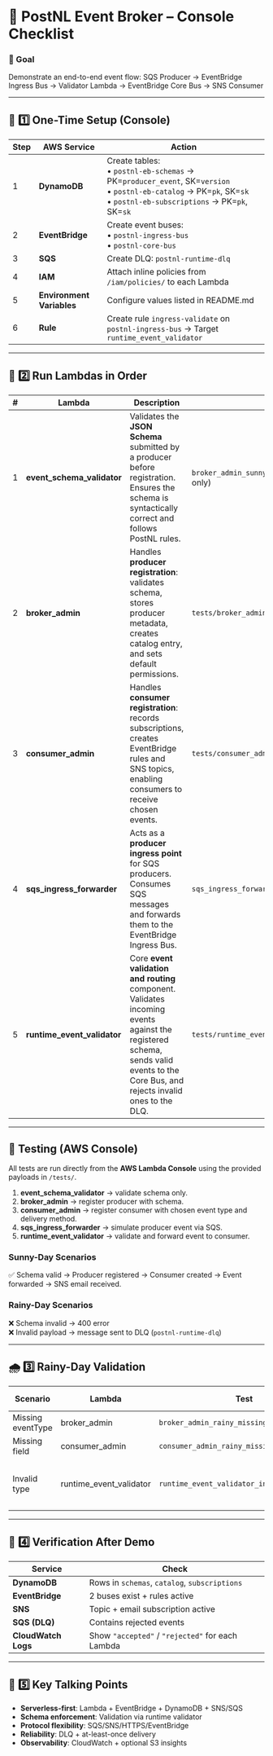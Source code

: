 # 🧭 PostNL Event Broker – Console Checklist

### 🎯 Goal
Demonstrate an end-to-end event flow:
SQS Producer → EventBridge Ingress Bus → Validator Lambda → EventBridge Core Bus → SNS Consumer

---

## 🧱 1️⃣ One-Time Setup (Console)
| Step | AWS Service | Action |
|------|--------------|--------|
| 1 | **DynamoDB** | Create tables:<br>• `postnl-eb-schemas` → PK=`producer_event`, SK=`version`<br>• `postnl-eb-catalog` → PK=`pk`, SK=`sk`<br>• `postnl-eb-subscriptions` → PK=`pk`, SK=`sk` |
| 2 | **EventBridge** | Create event buses:<br>• `postnl-ingress-bus`<br>• `postnl-core-bus` |
| 3 | **SQS** | Create DLQ: `postnl-runtime-dlq` |
| 4 | **IAM** | Attach inline policies from `/iam/policies/` to each Lambda |
| 5 | **Environment Variables** | Configure values listed in README.md |
| 6 | **Rule** | Create rule `ingress-validate` on `postnl-ingress-bus` → Target `runtime_event_validator` |

---

## 🚀 2️⃣ Run Lambdas in Order
| # | Lambda | Description | Input | Expected Output |
|---|--------| ----------- |------ | ---------------|
| 1 | **event_schema_validator** | Validates the **JSON Schema** submitted by a producer before registration. Ensures the schema is syntactically correct and follows PostNL rules. | `broker_admin_sunny.json` (schema block only) | `tests/broker_admin_sunny.json` (schema only) | ✅ 200 + `"schema_valid"` → DynamoDB entry |
| 2 | **broker_admin** | Handles **producer registration**: validates schema, stores producer metadata, creates catalog entry, and sets default permissions. | `tests/broker_admin_sunny.json` | ✅ 200 + `"registered"` → `schemas` & `catalog` tables updated |
| 3 | **consumer_admin** | Handles **consumer registration**: records subscriptions, creates EventBridge rules and SNS topics, enabling consumers to receive chosen events. | `tests/consumer_admin_sunny_sns.json` | ✅ 200 + `"created"` → SNS topic + EventBridge rule |
| 4 | **sqs_ingress_forwarder** | Acts as a **producer ingress point** for SQS producers. Consumes SQS messages and forwards them to the EventBridge Ingress Bus. | `sqs_ingress_forwarder_sunny.json` | `tests/sqs_ingress_forwarder_sunny.json` | ✅ 200 + `"forwarded":1` → Event in `postnl-ingress-bus` |
| 5 | **runtime_event_validator** | Core **event validation and routing** component. Validates incoming events against the registered schema, sends valid events to the Core Bus, and rejects invalid ones to the DLQ. | `tests/runtime_event_validator_valid.json` | ✅ 200 + `"accepted"` → Event → Core Bus → SNS → email received |

---

## 🧪 Testing (AWS Console)

All tests are run directly from the **AWS Lambda Console** using the provided payloads in `/tests/`.

1. **event_schema_validator** → validate schema only.  
2. **broker_admin** → register producer with schema.  
3. **consumer_admin** → register consumer with chosen event type and delivery method.  
4. **sqs_ingress_forwarder** → simulate producer event via SQS.  
5. **runtime_event_validator** → validate and forward event to consumer.

### Sunny-Day Scenarios
✅ Schema valid → Producer registered → Consumer created → Event forwarded → SNS email received.

### Rainy-Day Scenarios
❌ Schema invalid → 400 error  
❌ Invalid payload → message sent to DLQ (`postnl-runtime-dlq`)

---

## 🌧️ 3️⃣ Rainy-Day Validation
| Scenario | Lambda | Test | Expected Result |
|-----------|---------|------|-----------------|
| Missing eventType | broker_admin | `broker_admin_rainy_missing_eventType.json` | ❌ 400 Bad Request |
| Missing field | consumer_admin | `consumer_admin_rainy_missing_field.json` | ❌ 400 Bad Request |
| Invalid type | runtime_event_validator | `runtime_event_validator_invalid.json` | ✅ 200 + `"rejected"` → message in DLQ |

---

## 🔎 4️⃣ Verification After Demo
| Service | Check |
|----------|--------|
| **DynamoDB** | Rows in `schemas`, `catalog`, `subscriptions` |
| **EventBridge** | 2 buses exist + rules active |
| **SNS** | Topic + email subscription active |
| **SQS (DLQ)** | Contains rejected events |
| **CloudWatch Logs** | Show `"accepted"` / `"rejected"` for each Lambda |

---

## 🧠 5️⃣ Key Talking Points
- **Serverless-first**: Lambda + EventBridge + DynamoDB + SNS/SQS
- **Schema enforcement**: Validation via runtime validator
- **Protocol flexibility**: SQS/SNS/HTTPS/EventBridge
- **Reliability**: DLQ + at-least-once delivery
- **Observability**: CloudWatch + optional S3 insights
